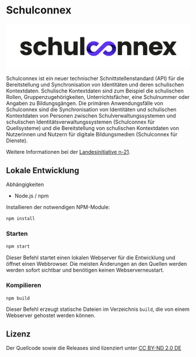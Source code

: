 
# Schulconnex

<p align="center"><img src=".github/Schulconnex_Logo_RGB.png" alt="Schulconnex Logo" width="600"></p>

Schulconnex ist ein neuer technischer Schnittstellenstandard (API) für die Bereitstellung und Synchronisation
von Identitäten und deren schulischen Kontextdaten. Schulische Kontextdaten sind zum Beispiel die schulischen Rollen,
Gruppenzugehörigkeiten, Unterrichtsfächer, eine Schulnummer oder Angaben zu Bildungsgängen. Die primären Anwendungsfälle
von Schulconnex sind die Synchronisation von Identitäten und schulischen Kontextdaten von Personen zwischen
Schulverwaltungssystemen und schulischen Identitätsverwaltungssystemen (Schulconnex für Quellsysteme) und die Bereitstellung
von schulischen Kontextdaten von Nutzerinnen und Nutzern für digitale Bildungsmedien (Schulconnex für Dienste).

Weitere Informationen bei der [Landesinitiative n-21](https://www.n-21.de/portal/seiten/moin-schule-900000111-10056.html).

## Lokale Entwicklung

Abhängigkeiten

* Node.js / npm

Installieren der notwendigen NPM-Module:

```bash
npm install
```

### Starten

```bash
npm start
```

Dieser Befehl startet einen lokalen Webserver für die Entwicklung und öffnet einen Webbrowser. Die meisten Änderungen
an den Quellen werden werden sofort sichtbar und benötigen keinen Webserverneustart.

### Kompilieren

```bash
npm build
```

Dieser Befehl erzeugt statische Dateien im Verzeichnis `build`, die von einem Webserver gehostet werden können.

## Lizenz

Der Quellcode sowie die Releases sind lizenziert unter [CC BY-ND 2.0 DE](https://creativecommons.org/licenses/by-nd/2.0/de/legalcode)
